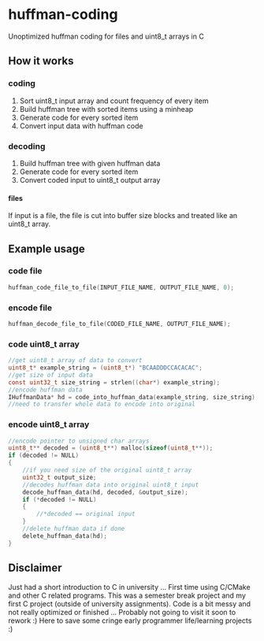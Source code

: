 # huffman-coding

Unoptimized huffman coding for files and uint8_t arrays in C

## How it works

### coding
1. Sort uint8_t input array and count frequency of every item
2. Build huffman tree with sorted items using a minheap
3. Generate code for every sorted item
4. Convert input data with huffman code

### decoding
1. Build huffman tree with given huffman data
2. Generate code for every sorted item
3. Convert coded input to uint8_t output array

#### files
If input is a file, the file is cut into buffer size blocks and treated like an uint8_t array.

## Example usage

### code file

```c
huffman_code_file_to_file(INPUT_FILE_NAME, OUTPUT_FILE_NAME, 0);
```

### encode file

```c
huffman_decode_file_to_file(CODED_FILE_NAME, OUTPUT_FILE_NAME);
```

### code uint8_t array

```c
//get uint8_t array of data to convert
uint8_t* example_string = (uint8_t*) "BCAADDDCCACACAC";
//get size of input data
const uint32_t size_string = strlen((char*) example_string);
//encode huffman data
IHuffmanData* hd = code_into_huffman_data(example_string, size_string);
//need to transfer whole data to encode into original
```

### encode uint8_t array

```c
//encode pointer to unsigned char arrays
uint8_t** decoded = (uint8_t**) malloc(sizeof(uint8_t**));
if (decoded != NULL)
{
    //if you need size of the original uint8_t array
    uint32_t output_size;
    //decodes huffman data into original uint8_t input
    decode_huffman_data(hd, decoded, &output_size);
    if (*decoded != NULL)
    {
        //*decoded == original input
    }
    //delete huffman data if done
    delete_huffman_data(hd);
}
```

## Disclaimer
Just had a short introduction to C in university ... First time using C/CMake and other C related programs.
This was a semester break project and my first C project (outside of university assignments).
Code is a bit messy and not really optimized or finished ...
Probably not going to visit it soon to rework :)
Here to save some cringe early programmer life/learning projects :)
